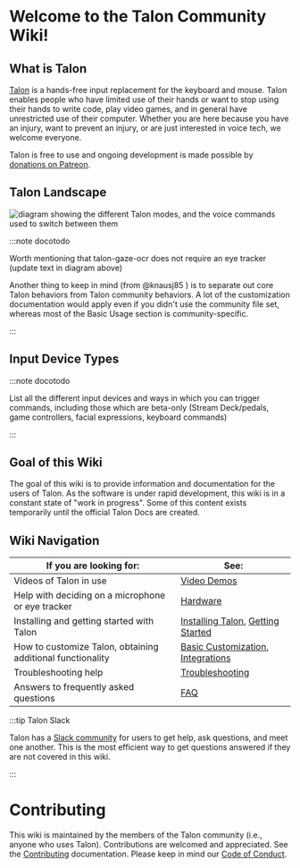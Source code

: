 # Welcome to the Talon Community Wiki!

## What is Talon

[Talon](https://talonvoice.com) is a hands-free input replacement for the keyboard and mouse. Talon enables people who have limited use of their hands or want to stop using their hands to write code, play video games, and in general have unrestricted use of their computer. Whether you are here because you have an injury, want to prevent an injury, or are just interested in voice tech, we welcome everyone.

Talon is free to use and ongoing development is made possible by [donations on Patreon](https://www.patreon.com/lunixbochs).

## Talon Landscape

<img src="/img/talon-elements.png/"
     alt="diagram showing the different Talon modes, and the voice commands used to switch between them"
 />

:::note docotodo

Worth mentioning that talon-gaze-ocr does not require an eye tracker (update text in diagram above)

Another thing to keep in mind (from @knausj85 ) is to separate out core Talon behaviors from Talon community behaviors. A lot of the customization documentation would apply even if you didn't use the community file set, whereas most of the Basic Usage section is community-specific.

:::

## Input Device Types

:::note docotodo

List all the different input devices and ways in which you can trigger commands, including those which are beta-only (Stream Deck/pedals, game controllers, facial expressions, keyboard commands)

:::

## Goal of this Wiki

The goal of this wiki is to provide information and documentation for the users of Talon. As the software is under rapid development, this wiki is in a constant state of "work in progress". Some of this content exists temporarily until the official Talon Docs are created.

## Wiki Navigation

| If you are looking for:                                    | See:                                                                                                                       |
| ---------------------------------------------------------- | -------------------------------------------------------------------------------------------------------------------------- |
| Videos of Talon in use                                     | [Video Demos](/Resource%20Hub/talon_related_resources)                                                                     |
| Help with deciding on a microphone or eye tracker          | [Hardware](/Resource%20Hub/Hardware)                                                                                       |
| Installing and getting started with Talon                  | [Installing Talon](/Resource%20Hub/Talon%20Installation/installation_guide), [Getting Started](/Basic%20Usage/basic_usage) |
| How to customize Talon, obtaining additional functionality | [Basic Customization](/Customization/overview), [Integrations](/Integrations)                                              |
| Troubleshooting help                                       | [Troubleshooting](/Resource%20Hub/Troubleshooting/basic-issues)                                                            |
| Answers to frequently asked questions                      | [FAQ](/Help/FAQ)                                                                                                           |

:::tip Talon Slack

Talon has a [Slack community](/Help/talon-slack) for users to get help, ask questions, and meet one another. This is the most efficient way to get questions answered if they are not covered in this wiki.

:::

# Contributing

This wiki is maintained by the members of the Talon community (i.e., anyone who uses Talon). Contributions are welcomed and appreciated. See the [Contributing](https://github.com/TalonCommunity/Wiki/blob/main/CONTRIBUTING.md) documentation. Please keep in mind our [Code of Conduct](https://github.com/TalonCommunity/Wiki/blob/main/CODE_OF_CONDUCT.md).
